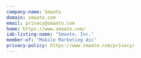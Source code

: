 ```yaml
---
company-name: Smaato
domain: smaato.com
email: privacy@smaato.com
home: https://www.smaato.com/
iab-listing-name: "Smaato, Inc."
member-of: "Mobile Marketing Asc"
privacy-policy: https://www.smaato.com/privacy/
---
```




